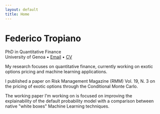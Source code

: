 ```yaml
---
layout: default
title: Home
---
```


# Federico Tropiano

PhD in Quantitative Finance  
University of Genoa • [Email](federico.tropiano@edu.unige.it) • [CV](cv.pdf)

My research focuses on quantitative finance, currently working on exotic options pricing and machine learning applications.

I published a paper on Risk Management Magazine (RMM) Vol. 19, N. 3 on the pricing of exotic options through the Conditional Monte Carlo.

The working paper I'm working on is focused on improving the explainability of the default probability model with a comparison between native "white boxes" Machine Learning techniques.

<!-- Puoi espandere con link a pubblicazioni, progetti, GitHub -->
